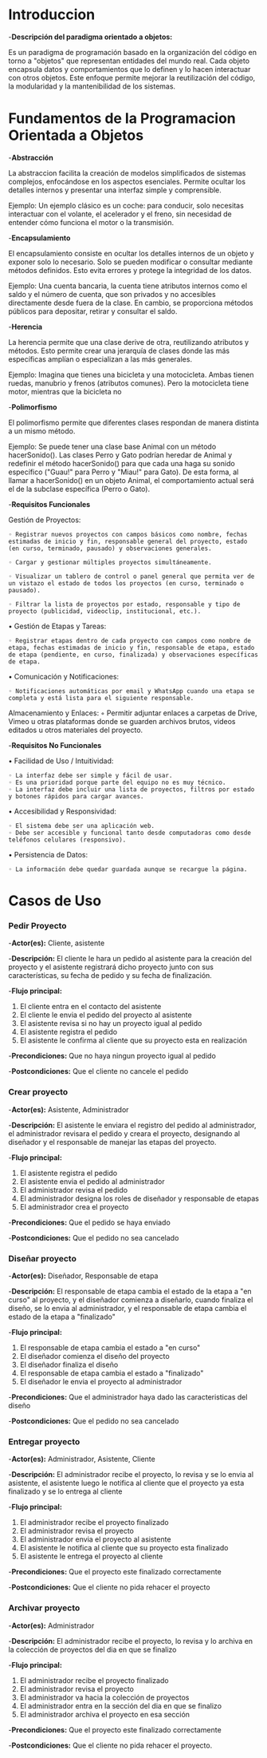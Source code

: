 # Introduccion

-**Descripción del paradigma orientado a objetos:**

Es un paradigma de programación basado en la organización del código en torno a "objetos" que representan entidades del mundo real. Cada objeto encapsula datos y comportamientos que lo definen y lo hacen interactuar con otros objetos. Este enfoque permite mejorar la reutilización del código, la modularidad y la mantenibilidad de los sistemas.

# Fundamentos de la Programacion Orientada a Objetos

-**Abstracción**

La abstraccion facilita la creación de modelos simplificados de sistemas complejos, enfocándose en los aspectos esenciales. Permite ocultar los detalles internos y presentar una interfaz simple y comprensible.

Ejemplo:
Un ejemplo clásico es un coche: para conducir, solo necesitas interactuar con el volante, el acelerador y el freno, sin necesidad de entender cómo funciona el motor o la transmisión.

-**Encapsulamiento**

El encapsulamiento consiste en ocultar los detalles internos de un objeto y exponer solo lo necesario. Solo se pueden modificar o consultar mediante métodos definidos. Esto evita errores y protege la integridad de los datos.

Ejemplo:
Una cuenta bancaria, la cuenta tiene atributos internos como el saldo y el número de cuenta, que son privados y no accesibles directamente desde fuera de la clase. En cambio, se proporciona métodos públicos para depositar, retirar y consultar el saldo.

-**Herencia**

La herencia permite que una clase derive de otra, reutilizando atributos y métodos. Esto permite crear una jerarquía de clases donde las más específicas amplían o especializan a las más generales.

Ejemplo:
Imagina que tienes una bicicleta y una motocicleta.
Ambas tienen ruedas, manubrio y frenos (atributos comunes).
Pero la motocicleta tiene motor, mientras que la bicicleta no

-**Polimorfismo**

El polimorfismo permite que diferentes clases respondan de manera distinta a un mismo método.

Ejemplo:
Se puede tener una clase base Animal con un método hacerSonido(). Las clases Perro y Gato podrían heredar de Animal y redefinir el método hacerSonido() para que cada una haga su sonido específico ("Guau!" para Perro y "Miau!" para Gato). De esta forma, al llamar a hacerSonido() en un objeto Animal, el comportamiento actual será el de la subclase específica (Perro o Gato).

-**Requisitos Funcionales**

Gestión de Proyectos:

    ◦ Registrar nuevos proyectos con campos básicos como nombre, fechas estimadas de inicio y fin, responsable general del proyecto, estado (en curso, terminado, pausado) y observaciones generales.

    ◦ Cargar y gestionar múltiples proyectos simultáneamente.

    ◦ Visualizar un tablero de control o panel general que permita ver de un vistazo el estado de todos los proyectos (en curso, terminado o pausado).

    ◦ Filtrar la lista de proyectos por estado, responsable y tipo de proyecto (publicidad, videoclip, institucional, etc.).

• Gestión de Etapas y Tareas:

    ◦ Registrar etapas dentro de cada proyecto con campos como nombre de etapa, fechas estimadas de inicio y fin, responsable de etapa, estado de etapa (pendiente, en curso, finalizada) y observaciones específicas de etapa.

• Comunicación y Notificaciones:

    ◦ Notificaciones automáticas por email y WhatsApp cuando una etapa se completa y está lista para el siguiente responsable.

Almacenamiento y Enlaces:
◦ Permitir adjuntar enlaces a carpetas de Drive, Vimeo u otras plataformas donde se guarden archivos brutos, videos editados u otros materiales del proyecto.

-**Requisitos No Funcionales**

• Facilidad de Uso / Intuitividad:

    ◦ La interfaz debe ser simple y fácil de usar.
    ◦ Es una prioridad porque parte del equipo no es muy técnico.
    ◦ La interfaz debe incluir una lista de proyectos, filtros por estado y botones rápidos para cargar avances.

• Accesibilidad y Responsividad:

    ◦ El sistema debe ser una aplicación web.
    ◦ Debe ser accesible y funcional tanto desde computadoras como desde teléfonos celulares (responsivo).

• Persistencia de Datos:

    ◦ La información debe quedar guardada aunque se recargue la página.

# Casos de Uso

### Pedir Proyecto

-**Actor(es):** Cliente, asistente

-**Descripción:** El cliente le hara un pedido al asistente para la creación del proyecto y el asistente registrará dicho proyecto junto con sus características, su fecha de pedido y su fecha de finalización.

-**Flujo principal:**

1. El cliente entra en el contacto del asistente
2. El cliente le envia el pedido del proyecto al asistente
3. El asistente revisa si no hay un proyecto igual al pedido
4. El asistente registra el pedido
5. El asistente le confirma al cliente que su proyecto esta en realización

-**Precondiciones:** Que no haya ningun proyecto igual al pedido

-**Postcondiciones:** Que el cliente no cancele el pedido

### Crear proyecto

-**Actor(es):** Asistente, Administrador

-**Descripción:** El asistente le enviara el registro del pedido al administrador, el administrador revisara el pedido y creara el proyecto, designando al diseñador y el responsable de manejar las etapas del proyecto.

-**Flujo principal:**

1. El asistente registra el pedido
2. El asistente envia el pedido al administrador
3. El administrador revisa el pedido
4. El administrador designa los roles de diseñador y responsable de etapas
5. El administrador crea el proyecto

-**Precondiciones:** Que el pedido se haya enviado

-**Postcondiciones:** Que el pedido no sea cancelado

### Diseñar proyecto

-**Actor(es):** Diseñador, Responsable de etapa

-**Descripción:** El responsable de etapa cambia el estado de la etapa a "en curso" al proyecto, y el diseñador comienza a diseñarlo, cuando finaliza el diseño, se lo envia al administrador, y el responsable de etapa cambia el estado de la etapa a "finalizado"

-**Flujo principal:**

1. El responsable de etapa cambia el estado a "en curso"
2. El diseñador comienza el diseño del proyecto
3. El diseñador finaliza el diseño
4. El responsable de etapa cambia el estado a "finalizado"
5. El diseñador le envia el proyecto al administrador

-**Precondiciones:** Que el administrador haya dado las caracteristicas del diseño

-**Postcondiciones:** Que el pedido no sea cancelado

### Entregar proyecto

-**Actor(es):** Administrador, Asistente, Cliente

-**Descripción:** El administrador recibe el proyecto, lo revisa y se lo envia al asistente, el asistente luego le notifica al cliente que el proyecto ya esta finalizado y se lo entrega al cliente

-**Flujo principal:**

1. El administrador recibe el proyecto finalizado
2. El administrador revisa el proyecto
3. El administrador envia el proyecto al asistente
4. El asistente le notifica al cliente que su proyecto esta finalizado
5. El asistente le entrega el proyecto al cliente

-**Precondiciones:** Que el proyecto este finalizado correctamente

-**Postcondiciones:** Que el cliente no pida rehacer el proyecto

### Archivar proyecto

-**Actor(es):** Administrador

-**Descripción:** El administrador recibe el proyecto, lo revisa y lo archiva en la colección de proyectos del dia en que se finalizo

-**Flujo principal:**

1. El administrador recibe el proyecto finalizado
2. El administrador revisa el proyecto
3. El administrador va hacia la colección de proyectos
4. El administrador entra en la sección del dia en que se finalizo
5. El administrador archiva el proyecto en esa sección

-**Precondiciones:** Que el proyecto este finalizado correctamente

-**Postcondiciones:** Que el cliente no pida rehacer el proyecto.



